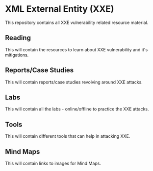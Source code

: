 # XML External Entity (XXE)
This repository contains all XXE vulnerability related resource material.

## Reading
This will contain the resources to learn about XXE vulnerability and it's mitigations.

## Reports/Case Studies
This will contain reports/case studies revolving around XXE attacks. 

## Labs
This will contain all the labs - online/offline to practice the XXE attacks.

## Tools
This will contain different tools that can help in attacking XXE.

## Mind Maps
This will contain links to images for Mind Maps.
